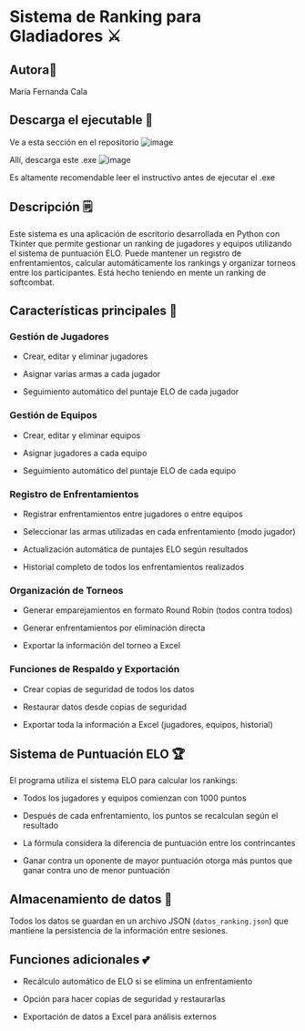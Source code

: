 #  Sistema de Ranking para Gladiadores ⚔️

##  Autora🥝
María Fernanda Cala

##  Descarga el ejecutable 🌸

Ve a esta sección en el repositorio
![image](https://github.com/user-attachments/assets/28fa5714-68eb-4526-b0cb-4fcc12ae6fc6)

Allí, descarga este .exe
![image](https://github.com/user-attachments/assets/4c234ae6-cb59-48d0-8c6e-f99e140ccf31)

Es altamente recomendable leer el instructivo antes de ejecutar el .exe

##  Descripción 🗒️

Este sistema es una aplicación de escritorio desarrollada en Python con Tkinter que permite gestionar un ranking de jugadores y equipos utilizando el sistema de puntuación ELO. Puede mantener un registro de enfrentamientos, calcular automáticamente los rankings y organizar torneos entre los participantes. Está hecho teniendo en mente un ranking de softcombat.

  

##  Características principales 🌷

  

###  Gestión de Jugadores 

- Crear, editar y eliminar jugadores

- Asignar varias armas a cada jugador

- Seguimiento automático del puntaje ELO de cada jugador

  

###  Gestión de Equipos

- Crear, editar y eliminar equipos

- Asignar jugadores a cada equipo

- Seguimiento automático del puntaje ELO de cada equipo

  

###  Registro de Enfrentamientos

- Registrar enfrentamientos entre jugadores o entre equipos

- Seleccionar las armas utilizadas en cada enfrentamiento (modo jugador)

- Actualización automática de puntajes ELO según resultados

- Historial completo de todos los enfrentamientos realizados

  

###  Organización de Torneos

- Generar emparejamientos en formato Round Robin (todos contra todos)

- Generar enfrentamientos por eliminación directa

- Exportar la información del torneo a Excel

  

###  Funciones de Respaldo y Exportación

- Crear copias de seguridad de todos los datos

- Restaurar datos desde copias de seguridad

- Exportar toda la información a Excel (jugadores, equipos, historial)



##  Sistema de Puntuación ELO 🏆

  

El programa utiliza el sistema ELO para calcular los rankings:

- Todos los jugadores y equipos comienzan con 1000 puntos

- Después de cada enfrentamiento, los puntos se recalculan según el resultado

- La fórmula considera la diferencia de puntuación entre los contrincantes

- Ganar contra un oponente de mayor puntuación otorga más puntos que ganar contra uno de menor puntuación

  

##  Almacenamiento de datos 📖

Todos los datos se guardan en un archivo JSON (`datos_ranking.json`) que mantiene la persistencia de la información entre sesiones.

  

##  Funciones adicionales 💕

- Recálculo automático de ELO si se elimina un enfrentamiento

- Opción para hacer copias de seguridad y restaurarlas

- Exportación de datos a Excel para análisis externos
